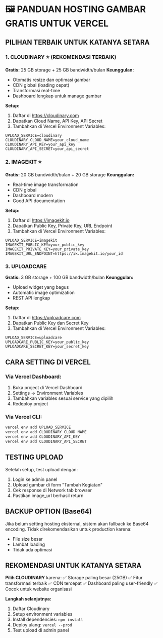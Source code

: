 # 🖼️ PANDUAN HOSTING GAMBAR GRATIS UNTUK VERCEL

## PILIHAN TERBAIK UNTUK KATANYA SETARA

### 1. **CLOUDINARY** ⭐ (REKOMENDASI TERBAIK)
**Gratis:** 25 GB storage + 25 GB bandwidth/bulan
**Keunggulan:**
- Otomatis resize dan optimasi gambar
- CDN global (loading cepat)
- Transformasi real-time
- Dashboard lengkap untuk manage gambar

**Setup:**
1. Daftar di https://cloudinary.com
2. Dapatkan Cloud Name, API Key, API Secret
3. Tambahkan di Vercel Environment Variables:
```
UPLOAD_SERVICE=cloudinary
CLOUDINARY_CLOUD_NAME=your_cloud_name
CLOUDINARY_API_KEY=your_api_key
CLOUDINARY_API_SECRET=your_api_secret
```

### 2. **IMAGEKIT** ⭐
**Gratis:** 20 GB bandwidth/bulan + 20 GB storage
**Keunggulan:**
- Real-time image transformation
- CDN global 
- Dashboard modern
- Good API documentation

**Setup:**
1. Daftar di https://imagekit.io
2. Dapatkan Public Key, Private Key, URL Endpoint
3. Tambahkan di Vercel Environment Variables:
```
UPLOAD_SERVICE=imagekit
IMAGEKIT_PUBLIC_KEY=your_public_key
IMAGEKIT_PRIVATE_KEY=your_private_key
IMAGEKIT_URL_ENDPOINT=https://ik.imagekit.io/your_id
```

### 3. **UPLOADCARE**
**Gratis:** 3 GB storage + 100 GB bandwidth/bulan
**Keunggulan:**
- Upload widget yang bagus
- Automatic image optimization
- REST API lengkap

**Setup:**
1. Daftar di https://uploadcare.com
2. Dapatkan Public Key dan Secret Key
3. Tambahkan di Vercel Environment Variables:
```
UPLOAD_SERVICE=uploadcare
UPLOADCARE_PUBLIC_KEY=your_public_key
UPLOADCARE_SECRET_KEY=your_secret_key
```

## CARA SETTING DI VERCEL

### Via Vercel Dashboard:
1. Buka project di Vercel Dashboard
2. Settings → Environment Variables
3. Tambahkan variables sesuai service yang dipilih
4. Redeploy project

### Via Vercel CLI:
```bash
vercel env add UPLOAD_SERVICE
vercel env add CLOUDINARY_CLOUD_NAME
vercel env add CLOUDINARY_API_KEY
vercel env add CLOUDINARY_API_SECRET
```

## TESTING UPLOAD

Setelah setup, test upload dengan:
1. Login ke admin panel
2. Upload gambar di form "Tambah Kegiatan"
3. Cek response di Network tab browser
4. Pastikan image_url berhasil return

## BACKUP OPTION (Base64)

Jika belum setting hosting eksternal, sistem akan fallback ke Base64 encoding. Tidak direkomendasikan untuk production karena:
- File size besar
- Lambat loading
- Tidak ada optimasi

## REKOMENDASI UNTUK KATANYA SETARA

**Pilih CLOUDINARY** karena:
✅ Storage paling besar (25GB)
✅ Fitur transformasi terbaik
✅ CDN tercepat
✅ Dashboard paling user-friendly
✅ Cocok untuk website organisasi

**Langkah selanjutnya:**
1. Daftar Cloudinary
2. Setup environment variables
3. Install dependencies: `npm install`
4. Deploy ulang: `vercel --prod`
5. Test upload di admin panel
